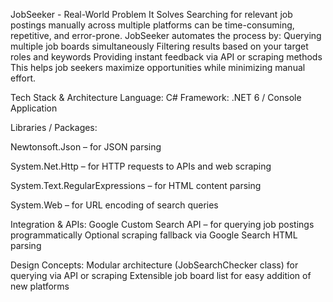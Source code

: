 JobSeeker - Real-World Problem It Solves
Searching for relevant job postings manually across multiple platforms can be time-consuming, repetitive, and error-prone. JobSeeker automates the process by:
Querying multiple job boards simultaneously
Filtering results based on your target roles and keywords
Providing instant feedback via API or scraping methods
This helps job seekers maximize opportunities while minimizing manual effort.

Tech Stack & Architecture
Language: C#
Framework: .NET 6 / Console Application

Libraries / Packages:

Newtonsoft.Json – for JSON parsing

System.Net.Http – for HTTP requests to APIs and web scraping

System.Text.RegularExpressions – for HTML content parsing

System.Web – for URL encoding of search queries

Integration & APIs:
Google Custom Search API – for querying job postings programmatically
Optional scraping fallback via Google Search HTML parsing

Design Concepts:
Modular architecture (JobSearchChecker class) for querying via API or scraping
Extensible job board list for easy addition of new platforms
